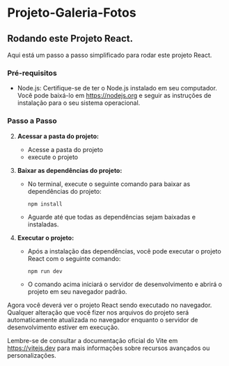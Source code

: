 # Projeto-Galeria-Fotos

## Rodando este Projeto React.

Aqui está um passo a passo simplificado para rodar este projeto React.

### Pré-requisitos

- Node.js: Certifique-se de ter o Node.js instalado em seu computador. Você pode baixá-lo em https://nodejs.org e seguir as instruções de instalação para o seu sistema operacional.

### Passo a Passo

2. **Acessar a pasta do projeto:**

   - Acesse a pasta do projeto 
   - execute o projeto

3. **Baixar as dependências do projeto:**
   - No terminal, execute o seguinte comando para baixar as dependências do projeto:
     ```
     npm install
     ```
   - Aguarde até que todas as dependências sejam baixadas e instaladas.

4. **Executar o projeto:**
   - Após a instalação das dependências, você pode executar o projeto React com o seguinte comando:
     ```
     npm run dev
     ```
   - O comando acima iniciará o servidor de desenvolvimento e abrirá o projeto em seu navegador padrão.

Agora você deverá ver o projeto React sendo executado no navegador. Qualquer alteração que você fizer nos arquivos do projeto será automaticamente atualizada no navegador enquanto o servidor de desenvolvimento estiver em execução.

Lembre-se de consultar a documentação oficial do Vite em https://vitejs.dev para mais informações sobre recursos avançados ou personalizações.
